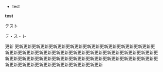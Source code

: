 - test

**test**

テスト

テ・ス・ト

更新
更新更新更新更新更新更新更新更新更新更新更新更新更新更新更新更新更新更新更新更新更新更新更新更新更新更新更新更新更新更新更新更新更新更新更新更新更新更新更新更新更新更新更新更新更新更新更新更新更新更新更新更新更新更新更新更新更新更新更新更新更新更新更新更新
